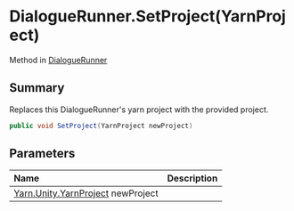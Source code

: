 # DialogueRunner.SetProject(YarnProject)

Method in [DialogueRunner](/docs/api/csharp/yarn.unity.dialoguerunner.md)

## Summary


Replaces this DialogueRunner's yarn project with the provided
project.


```csharp
public void SetProject(YarnProject newProject)
```

## Parameters

|Name|Description|
|:---|:---|
|[Yarn.Unity.YarnProject](/docs/api/csharp/yarn.unity.yarnproject.md) newProject||

